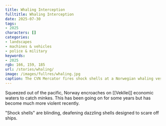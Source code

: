 ```yaml
---
title: Whaling Interception
fulltitle: Whaling Interception
date: 2025-07-30
tags:
- 2025
characters: []
categories:
- landscapes
- machines & vehicles
- police & military
keywords:
- 2025
rgb: 166, 159, 185
url: /stories/whaling/
image: /images/fullres/whaling.jpg
caption: The CVN Mercator fires shock shells at a Norwegian whaling vessel.
---
```

Squeezed out of the pacific, Norway encroaches on [[Vekllei]] economic waters to catch minkes. This has been going on for some years but has become much more violent recently.

"Shock shells" are blinding, deafening dazzling shells designed to scare off ships.